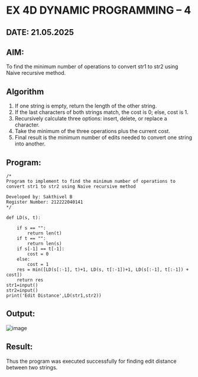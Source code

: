 # EX 4D DYNAMIC PROGRAMMING – 4
## DATE: 21.05.2025
## AIM:
To find the minimum number of operations to convert str1 to str2 using Naive recursive method.





## Algorithm
1. If one string is empty, return the length of the other string.
2. If the last characters of both strings match, the cost is 0; else, cost is 1.
3. Recursively calculate three options: insert, delete, or replace a character.
4. Take the minimum of the three operations plus the current cost.
5. Final result is the minimum number of edits needed to convert one string into another.  

## Program:
```
/*
Program to implement to find the minimum number of operations to convert str1 to str2 using Naive recursive method

Developed by: Sakthivel B
Register Number: 212222040141
*/
```
```
def LD(s, t):
    
    if s == "":
        return len(t)
    if t == "":
        return len(s)
    if s[-1] == t[-1]:
        cost = 0
    else:
        cost = 1
    res = min([LD(s[:-1], t)+1, LD(s, t[:-1])+1, LD(s[:-1], t[:-1]) + cost])
    return res
str1=input()
str2=input()
print('Edit Distance',LD(str1,str2))
```

## Output:
![image](https://github.com/user-attachments/assets/adc74bd7-29a4-4694-9e5e-7101e258dc5e)




## Result:
Thus the program was executed successfully for finding edit distance between two strings.
